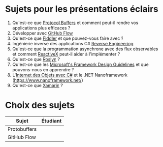 # Sujets pour les présentations éclairs

1. Qu'est-ce que [Protocol Buffers](https://developers.google.com/protocol-buffers/) et comment peut-il rendre vos applications plus efficaces ?
2. Développer avec [GitHub Flow](https://docs.github.com/en/get-started/quickstart/github-flow)
3. Qu'est-ce que [Fiddler](https://www.telerik.com/fiddler) et que pouvez-vous faire avec ?
4. Ingénierie inverse des applications C# [Reverse Engineering](https://pelock.medium.com/reverse-engineering-tools-for-net-applications-a28275f185b4)
5. Qu'est-ce que la programmation asynchrone avec des flux observables et comment [ReactiveX](https://reactivex.io/) peut-il aider à l'implémenter ?
6. Qu'est-ce que [Roslyn](https://docs.microsoft.com/fr-ca/dotnet/csharp/roslyn-sdk/) ?
7. Qu'est-ce que les [Microsoft's Framework Design Guidelines](https://docs.microsoft.com/en-us/dotnet/standard/design-guidelines/) et que pouvons-nous en apprendre ?
8. L'[Internet des Objets avec C#](https://dotnet.microsoft.com/en-us/apps/iot) et le .NET Nanoframework (https://www.nanoframework.net/)
9. Qu'est-ce que [Xamarin](https://dotnet.microsoft.com/en-us/apps/xamarin) ?



# Choix des sujets

| Sujet | Étudiant |
| ------------- | ------------- |
| Protobuffers  |  |
| GitHub Flow |   |
